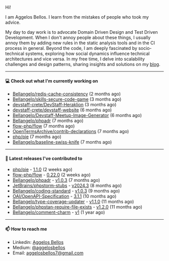 Hi!

I am Aggelos Bellos. I learn from the mistakes of people who took my advice.

My day to day work is to advocate Domain Driven Design and Test Driven Development. When I don't annoy people about these things, I usually annoy them by adding new rules in the static analysis tools and in the CI process in general.
Beyond the code, I am deeply fascinated by socio-technical systems, exploring how social dynamics influence technical architectures and vice versa.
In my free time, I delve into scalability challenges and design patterns, sharing insights and solutions on my [blog](https://medium.com/@aggelosbellos).

---

#### 💻 Check out what I'm currently working on

- [Bellangelo/redis-cache-consistency](https://github.com/Bellangelo/redis-cache-consistency) (2 months ago)
- [Bellangelo/skills-secure-code-game](https://github.com/Bellangelo/skills-secure-code-game) (3 months ago)
- [devstaff-crete/DevStaff-Heraklion](https://github.com/devstaff-crete/DevStaff-Heraklion) (3 months ago)
- [devstaff-crete/devstaff-website](https://github.com/devstaff-crete/devstaff-website) (6 months ago)
- [Bellangelo/Devstaff-Meetup-Image-Generator](https://github.com/Bellangelo/Devstaff-Meetup-Image-Generator) (6 months ago)
- [Bellangelo/phpadr](https://github.com/Bellangelo/phpadr) (7 months ago)
- [flow-php/flow](https://github.com/flow-php/flow) (7 months ago)
- [OpenTermsArchive/contrib-declarations](https://github.com/OpenTermsArchive/contrib-declarations) (7 months ago)
- [php/pie](https://github.com/php/pie) (7 months ago)
- [Bellangelo/baseline-swiss-knife](https://github.com/Bellangelo/baseline-swiss-knife) (7 months ago)

---

#### 🔭 Latest releases I've contributed to

- [php/pie](https://github.com/php/pie) - [1.1.0](https://github.com/php/pie/releases/tag/1.1.0) (2 weeks ago)
- [flow-php/flow](https://github.com/flow-php/flow) - [0.22.0](https://github.com/flow-php/flow/releases/tag/0.22.0) (2 weeks ago)
- [Bellangelo/phpadr](https://github.com/Bellangelo/phpadr) - [v1.0.3](https://github.com/Bellangelo/phpadr/releases/tag/v1.0.3) (7 months ago)
- [JetBrains/phpstorm-stubs](https://github.com/JetBrains/phpstorm-stubs) - [v2024.3](https://github.com/JetBrains/phpstorm-stubs/releases/tag/v2024.3) (8 months ago)
- [Bellangelo/coding-standard](https://github.com/Bellangelo/coding-standard) - [v1.0.3](https://github.com/Bellangelo/coding-standard/releases/tag/v1.0.3) (9 months ago)
- [OAI/OpenAPI-Specification](https://github.com/OAI/OpenAPI-Specification) - [3.1.1](https://github.com/OAI/OpenAPI-Specification/releases/tag/3.1.1) (10 months ago)
- [Bellangelo/type-coverage-updater](https://github.com/Bellangelo/type-coverage-updater) - [v1.1.0](https://github.com/Bellangelo/type-coverage-updater/releases/tag/v1.1.0) (11 months ago)
- [Bellangelo/phpstan-require-file-exists](https://github.com/Bellangelo/phpstan-require-file-exists) - [v1.2.0](https://github.com/Bellangelo/phpstan-require-file-exists/releases/tag/v1.2.0) (11 months ago)
- [Bellangelo/comment-charm](https://github.com/Bellangelo/comment-charm) - [v1](https://github.com/Bellangelo/comment-charm/releases/tag/v1) (1 year ago)

---

#### 📫 How to reach me

- Linkedin: [Aggelos Bellos](https://www.linkedin.com/in/aggelos-bellos/)
- Medium: [@aggelosbellos](https://medium.com/@aggelosbellos)
- Email: [aggelosbellos7@gmail.com](mailto:aggelosbellos7@gmail.com)